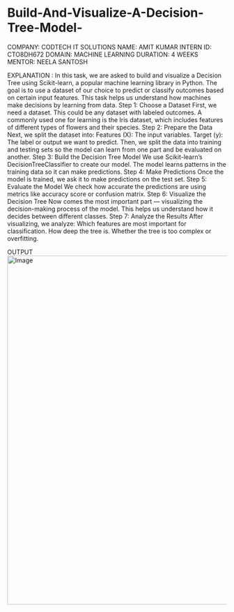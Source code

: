 # Build-And-Visualize-A-Decision-Tree-Model-
COMPANY: CODTECH IT SOLUTIONS
NAME: AMIT KUMAR
INTERN ID: CTO8DH672
DOMAIN: MACHINE LEARNING
DURATION: 4 WEEKS
MENTOR: NEELA SANTOSH

EXPLANATION : 
In this task, we are asked to build and visualize a Decision Tree using Scikit-learn, a popular machine learning library in Python. The goal is to use a dataset of our choice to predict or classify outcomes based on certain input features. This task helps us understand how machines make decisions by learning from data.
Step 1: Choose a Dataset
First, we need a dataset. This could be any dataset with labeled outcomes. A commonly used one for learning is the Iris dataset, which includes features of different types of flowers and their species.
Step 2: Prepare the Data
Next, we split the dataset into:
Features (X): The input variables.
Target (y): The label or output we want to predict.
Then, we split the data into training and testing sets so the model can learn from one part and be evaluated on another.
Step 3: Build the Decision Tree Model
We use Scikit-learn’s DecisionTreeClassifier to create our model. The model learns patterns in the training data so it can make predictions.
Step 4: Make Predictions
Once the model is trained, we ask it to make predictions on the test set.
Step 5: Evaluate the Model
We check how accurate the predictions are using metrics like accuracy score or confusion matrix.
 Step 6: Visualize the Decision Tree
Now comes the most important part — visualizing the decision-making process of the model. This helps us understand how it decides between different classes.
Step 7: Analyze the Results
After visualizing, we analyze:
Which features are most important for classification.
How deep the tree is.
Whether the tree is too complex or overfitting.

OUTPUT 
<img width="1880" height="800" alt="Image" src="https://github.com/user-attachments/assets/e5e603ff-21ca-4b72-b38e-1090ce11b267" />

